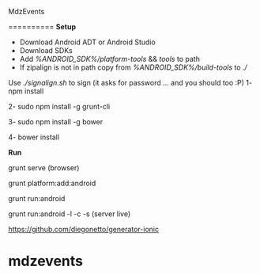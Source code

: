 MdzEvents

==========
**Setup**

* Download Android ADT or Android Studio
* Download SDKs
* Add _%ANDROID_SDK%/platform-tools_ && _tools_ to path
* If zipalign is not in path copy from _%ANDROID_SDK%/build-tools_ to _./_

Use _./signalign.sh_ to sign (it asks for password ... and you should too :P)
1- npm install

2- sudo npm install -g grunt-cli

3- sudo npm install -g bower

4- bower install

**Run**

grunt serve (browser)

grunt platform:add:android

grunt run:android

grunt run:android -l -c -s (server live)

https://github.com/diegonetto/generator-ionic
# mdzevents 